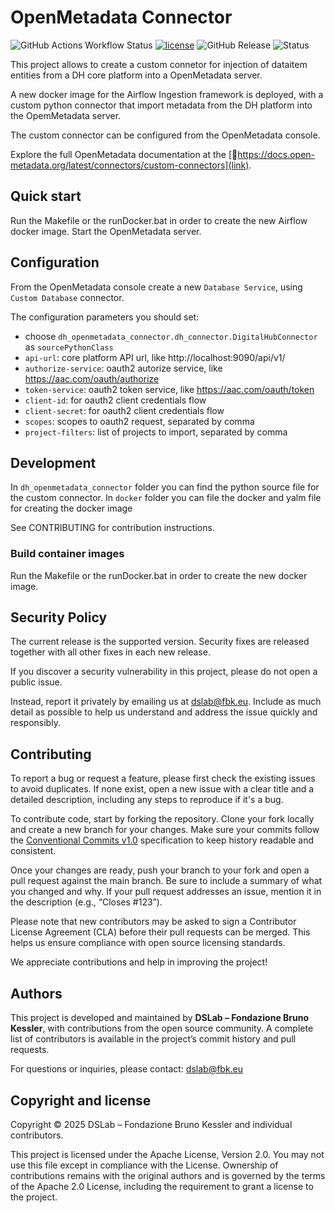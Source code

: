 # OpenMetadata Connector

![GitHub Actions Workflow Status](https://img.shields.io/github/actions/workflow/status/scc-digitalhub/repo-template/release.yaml?event=release) [![license](https://img.shields.io/badge/license-Apache%202.0-blue)](https://github.com/scc-digitalhub/digitalhub-core/LICENSE) ![GitHub Release](https://img.shields.io/github/v/release/scc-digitalhub/repo-template)
![Status](https://img.shields.io/badge/status-stable-gold)

This project allows to create a custom connetor for injection of dataitem entities from a DH core platform into a OpenMetadata server.

A new docker image for the Airflow Ingestion framework is deployed, with a custom python connector that import metadata from the DH platform into the OpemMetadata server.

The custom connector can be configured from the OpenMetadata console.

Explore the full OpenMetadata documentation at the [https://docs.open-metadata.org/latest/connectors/custom-connectors](link).

## Quick start

Run the Makefile or the runDocker.bat in order to create the new Airflow docker image. Start the OpenMetadata server.

## Configuration

From the OpenMetadata console create a new `Database Service`, using `Custom Database` connector.

The configuration parameters you should set:
- choose `dh_openmetadata_connector.dh_connector.DigitalHubConnector` as `sourcePythonClass`
- `api-url`: core platform API url, like http://localhost:9090/api/v1/
- `authorize-service`: oauth2 autorize service, like https://aac.com/oauth/authorize
- `token-service`: oauth2 token service, like https://aac.com/oauth/token
- `client-id`: for oauth2 client credentials flow 
- `client-secret`: for oauth2 client credentials flow 
- `scopes`: scopes to oauth2 request, separated by comma 
- `project-filters`: list of projects to import, separated by comma 

## Development

In `dh_openmetadata_connector` folder you can find the python source file for the custom connector.
In `docker` folder you can file the docker and yalm file for creating the docker image

See CONTRIBUTING for contribution instructions.

### Build container images

Run the Makefile or the runDocker.bat in order to create the new docker image.

## Security Policy

The current release is the supported version. Security fixes are released together with all other fixes in each new release.

If you discover a security vulnerability in this project, please do not open a public issue.

Instead, report it privately by emailing us at dslab@fbk.eu. Include as much detail as possible to help us understand and address the issue quickly and responsibly.

## Contributing

To report a bug or request a feature, please first check the existing issues to avoid duplicates. If none exist, open a new issue with a clear title and a detailed description, including any steps to reproduce if it's a bug.

To contribute code, start by forking the repository. Clone your fork locally and create a new branch for your changes. Make sure your commits follow the [Conventional Commits v1.0](https://www.conventionalcommits.org/en/v1.0.0/) specification to keep history readable and consistent.

Once your changes are ready, push your branch to your fork and open a pull request against the main branch. Be sure to include a summary of what you changed and why. If your pull request addresses an issue, mention it in the description (e.g., “Closes #123”).

Please note that new contributors may be asked to sign a Contributor License Agreement (CLA) before their pull requests can be merged. This helps us ensure compliance with open source licensing standards.

We appreciate contributions and help in improving the project!

## Authors

This project is developed and maintained by **DSLab – Fondazione Bruno Kessler**, with contributions from the open source community. A complete list of contributors is available in the project’s commit history and pull requests.

For questions or inquiries, please contact: [dslab@fbk.eu](mailto:dslab@fbk.eu)

## Copyright and license

Copyright © 2025 DSLab – Fondazione Bruno Kessler and individual contributors.

This project is licensed under the Apache License, Version 2.0.
You may not use this file except in compliance with the License. Ownership of contributions remains with the original authors and is governed by the terms of the Apache 2.0 License, including the requirement to grant a license to the project.
